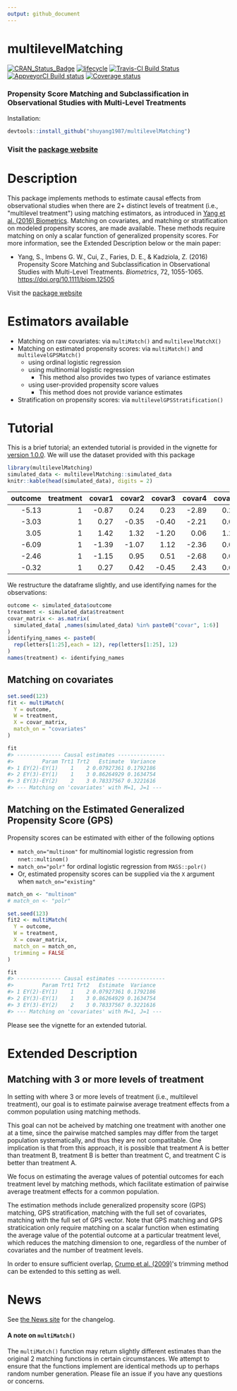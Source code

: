 ```yaml
---
output: github_document
---
```


<!-- rmarkdown v1 -->

<!-- README.md is generated from README.Rmd. Please edit that file -->



# multilevelMatching

[![CRAN_Status_Badge](http://www.r-pkg.org/badges/version/multilevelMatching)](https://cran.r-project.org/package=multilevelMatching)
[![lifecycle](https://img.shields.io/badge/lifecycle-stable-brightgreen.svg)](https://www.tidyverse.org/lifecycle/#stable)
[![Travis-CI Build Status](https://travis-ci.org/shuyang1987/multilevelMatching.svg?branch=master)](https://travis-ci.org/shuyang1987/multilevelMatching)
[![AppveyorCI Build status](https://ci.appveyor.com/api/projects/status/eu7vlcbu2j854cdo?svg=true)](https://ci.appveyor.com/project/BarkleyBG/multilevelmatching-3hh85)
[![Coverage status](https://codecov.io/gh/shuyang1987/multilevelMatching/branch/master/graph/badge.svg)](https://codecov.io/github/shuyang1987/multilevelMatching?branch=master)

### Propensity Score Matching and Subclassification in Observational Studies with Multi-Level Treatments 

Installation:


```r
devtools::install_github("shuyang1987/multilevelMatching")
```


### Visit the [package website](https://shuyang1987.github.io/multilevelMatching/)


# Description


This package implements methods to estimate causal effects from observational studies when there are 2+ distinct levels of treatment (i.e., "multilevel treatment") using matching estimators, as introduced in [Yang et al. (2016) Biometrics](https://doi.org/10.1111/biom.12505). Matching on covariates, and matching or stratification on modeled propensity scores, are made available. These methods require matching on only a scalar function of generalized propensity scores. For more information, see the Extended Description below or the main paper:

  - Yang, S., Imbens G. W., Cui, Z., Faries, D. E., & Kadziola, Z. (2016) Propensity Score Matching and Subclassification in Observational Studies with Multi-Level Treatments. *Biometrics*, 72, 1055-1065. https://doi.org/10.1111/biom.12505
  
    
Visit the [package website](https://shuyang1987.github.io/multilevelMatching/)


# Estimators available

- Matching on raw covariates: via `multiMatch()` and `multilevelMatchX()`
- Matching on estimated propensity scores: via `multiMatch()` and `multilevelGPSMatch()`
  - using ordinal logistic regression
  - using multinomial logistic regression
     - This method also provides two types of variance estimates
  - using user-provided propensity score values
     - This method does not provide variance estimates
- Stratification on propensity scores: via `multilevelGPSStratification()`

# Tutorial

This is a brief tutorial; an extended tutorial is provided in the vignette for [version 1.0.0](https://github.com/shuyang1987/multilevelMatching/releases/).
We will use the dataset provided with this package


```r
library(multilevelMatching)
simulated_data <- multilevelMatching::simulated_data
knitr::kable(head(simulated_data), digits = 2)
```



| outcome| treatment| covar1| covar2| covar3| covar4| covar5| covar6|
|-------:|---------:|------:|------:|------:|------:|------:|------:|
|   -5.13|         1|  -0.87|   0.24|   0.23|  -2.89|   0.21|      0|
|   -3.03|         1|   0.27|  -0.35|  -0.40|  -2.21|   0.07|      1|
|    3.05|         1|   1.42|   1.32|  -1.20|   0.06|   1.26|      1|
|   -6.09|         1|  -1.39|  -1.07|   1.12|  -2.36|   0.00|      0|
|   -2.46|         1|  -1.15|   0.95|   0.51|  -2.68|   0.07|      0|
|   -0.32|         1|   0.27|   0.42|  -0.45|   2.43|   0.60|      0|

We restructure the dataframe slightly, and use identifying names for the observations:


```r
outcome <- simulated_data$outcome
treatment <- simulated_data$treatment
covar_matrix <- as.matrix(
  simulated_data[ ,names(simulated_data) %in% paste0("covar", 1:6)]
)
identifying_names <- paste0(
  rep(letters[1:25],each = 12), rep(letters[1:25], 12)
)
names(treatment) <- identifying_names
```

## Matching on covariates


```r
set.seed(123)
fit <- multiMatch(
  Y = outcome,
  W = treatment,
  X = covar_matrix,
  match_on = "covariates"
)

fit
#> -------------- Causal estimates ---------------
#>         Param Trt1 Trt2   Estimate  Variance
#> 1 EY(2)-EY(1)    1    2 0.07927361 0.1792186
#> 2 EY(3)-EY(1)    1    3 0.86264929 0.1634754
#> 3 EY(3)-EY(2)    2    3 0.78337567 0.3221616
#> --- Matching on 'covariates' with M=1, J=1 ---
```

## Matching on the Estimated Generalized Propensity Score (GPS)

Propensity scores can be estimated with either of the following options

  - `match_on="multinom"` for multinomial logistic regression from `nnet::multinom()`
  - `match_on="polr"` for ordinal logistic regression from `MASS::polr()`
  - Or, estimated propensity scores can be supplied via the `X` argument when `match_on="existing"`
  

```r
match_on <- "multinom"
# match_on <- "polr" 

set.seed(123)
fit2 <- multiMatch(
  Y = outcome,
  W = treatment,
  X = covar_matrix,
  match_on = match_on,
  trimming = FALSE
)

fit
#> -------------- Causal estimates ---------------
#>         Param Trt1 Trt2   Estimate  Variance
#> 1 EY(2)-EY(1)    1    2 0.07927361 0.1792186
#> 2 EY(3)-EY(1)    1    3 0.86264929 0.1634754
#> 3 EY(3)-EY(2)    2    3 0.78337567 0.3221616
#> --- Matching on 'covariates' with M=1, J=1 ---
```


Please see the vignette for an extended tutorial.

# Extended Description

## Matching with 3 or more levels of treatment

In setting with where 3 or more levels of treatment (i.e., multilevel treatment), our goal is to estimate pairwise average treatment effects from a common population using matching methods.

This goal can not be acheived by matching one treatment with another one at a time, since the pairwise matched samples may differ from the target population systematically, and thus they are not compatitable. One implication is that from this approach, it is possible that treatment A is better than treatment B, treatment B is better than treatment C, and treatment C is better than treatment A. 

We focus on estimating the average values of potential outcomes for each treatment level by matching methods, which facilitate estimation of pairwise average treatment effects for a common population.

The estimation methods include generalized propensity score (GPS) matching, GPS stratification, matching with the full set of covariates, matching with the full set of GPS vector. Note that GPS matching and GPS straticication only require matching on a scalar function when estimating the average value of the potential outcome at a particular treatment level, which reduces the matching dimension to one, regardless of the number of covariates and the number of treatment levels. 

In order to ensure sufficient overlap, [Crump et al. (2009)](https://doi.org/10.1093/biomet/asn055)'s trimming method can be extended to this setting as well. 


# News

See [the News site](https://shuyang1987.github.io/multilevelMatching/news/index.html) for the changelog.

#### A note on `multiMatch()`

The `multiMatch()` function may return slightly different estimates than the original 2 matching functions in certain circumstances. We attempt to ensure that the functions implement are identical methods up to perhaps random number generation. Please file an issue if you have any questions or concerns.
